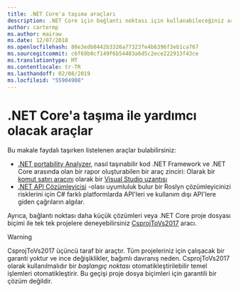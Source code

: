 ```yaml
---
title: .NET Core'a taşıma araçları
description: .NET Core için bağlantı noktası için kullanabileceğiniz araçlardan bazıları hakkında bilgi edinin
author: cartermp
ms.author: mairaw
ms.date: 12/07/2018
ms.openlocfilehash: 88e3edb0442b3326a77323fe4b6396f3eb1ca767
ms.sourcegitcommit: c6f69b0cf149f6b54483a6d5c2ece222913f43ce
ms.translationtype: MT
ms.contentlocale: tr-TR
ms.lasthandoff: 02/08/2019
ms.locfileid: "55904908"
---
```

# <a name="tools-to-help-with-porting-to-net-core"></a>.NET Core'a taşıma ile yardımcı olacak araçlar

Bu makale faydalı taşırken listelenen araçlar bulabilirsiniz:

* [.NET portability Analyzer](../../standard/analyzers/portability-analyzer.md), nasıl taşınabilir kod .NET Framework ve .NET Core arasında olan bir rapor oluşturabilen bir araç zinciri:  Olarak bir [komut satırı aracını](https://github.com/Microsoft/dotnet-apiport/releases) olarak bir [Visual Studio uzantısı](https://visualstudiogallery.msdn.microsoft.com/1177943e-cfb7-4822-a8a6-e56c7905292b)
* [.NET API Çözümleyicisi](../../standard/analyzers/api-analyzer.md) -olası uyumluluk bulur bir Roslyn çözümleyicinizi risklerini için C# farklı platformlarda API'leri ve kullanım dışı API'lere giden çağrıların algılar.

Ayrıca, bağlantı noktası daha küçük çözümleri veya .NET Core proje dosyası biçimi ile tek tek projelere deneyebilirsiniz [CsprojToVs2017](https://github.com/hvanbakel/CsprojToVs2017) aracı.

> [!WARNING] 
> CsprojToVs2017 üçüncü taraf bir araçtır. Tüm projeleriniz için çalışacak bir garanti yoktur ve ince değişiklikler, bağımlı davranış neden. CsprojToVs2017 olarak kullanılmalıdır bir _başlangıç noktası_ otomatikleştirilebilir temel işlemleri otomatikleştirir. Bu geçişi proje dosya biçimleri için garantili bir çözüm değildir.